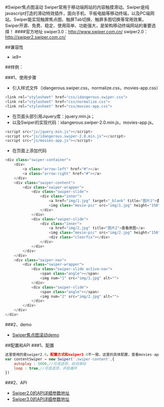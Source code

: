 ﻿#Swiper焦点图滚动
    Swiper常用于移动端网站的内容触摸滑动。Swiper是纯javascript打造的滑动特效插件，面向手机、平板电脑等移动终端，以及PC端网站。Swiper能实现触屏焦点图、触屏Tab切换、触屏多图切换等常用效果。Swiper开源、免费、稳定、使用简单、功能强大，是架构移动终端网站的重要选择！
####官方地址
swiper3.0：http://www.swiper.com.cn/
swiper2.0：http://swiper2.swiper.com.cn/

##兼容性

* ie9+

##样例：

###1、使用步骤
* 引入样式文件（idangerous.swiper.css，normalize.css，movies-app.css）

```javascript
<link rel="stylesheet" href="css/idangerous.swiper.css">
<link rel="stylesheet" href="css/normalize.css">
<link rel="stylesheet" href="css/movies-app.css">
```
* 在页面头部引用Jquery库：jquery.min.js；
* 以及Swiper的实现代码：idangerous.swiper-2.0.min.js，movies-app.js。

```javascript
<script src="js/jquery.min.js"></script>
<script src="js/idangerous.swiper-2.0.min.js"></script>
<script src="js/movies-app.js"></script>
```

* 在页面上添加代码

```javascript
<div class="swiper-container">
    <div>
        <a class="arrow-left" href="#"></a>
        <a class="arrow-right" href="#"></a>
    </div>
	<div class="swiper-content">
		<div class="swiper-wrapper">
			<div class="swiper-slide">
				<div class="inner">
					<a href="img/1.jpg" target="_blank" title="图片1">查看原图</a>
					<img class="movie-pic" src="img/1.jpg" height="150" width="150" alt="">
				</div>
			</div>
			<div class="swiper-slide">
				<div class="inner">
					<a href="img/2.jpg" title="图片2">查看原图</a>
					<img class="movie-pic" src="img/2.jpg" height="150" width="150" alt="">
					<div class="clearfix"></div>
				</div>
			</div>
		</div>
	</div>
	<div class="swiper-nav">
		<div class="swiper-wrapper">
			<div class="swiper-slide active-nav">
				<span class="angle"></span>
				<img num="1" src="img/1.jpg" alt="">
			</div>
			<div class="swiper-slide">
				<span class="angle"></span>
				<img num="2" src="img/2.jpg" alt="">
			</div>
		</div>
	</div>
</div>
```
###2、demo
* [Swiper焦点图滚动demo](http://192.168.14.97:8080/acc/plugin/swiper)

##配置和API
###1、配置
```javascript
这里使用的是swiper2.0，配置方式和swiper3.0不一致，这里的具体配置，查看movies-app.js文件
var contentSwiper = new Swiper('.swiper-content',{
    autoplay : 5000,//可选选项，自动滑动
    loop : true,//可选选项，开启循环
})
```
###2、API
* [Swiper2.0的API详细参数地址](http://swiper2.swiper.com.cn/api/index.html)
* [Swiper3.0的API详细参数地址](http://www.swiper.com.cn/api/index.html)








